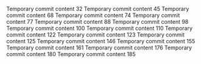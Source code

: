 Temporary commit content 32
Temporary commit content 45
Temporary commit content 68
Temporary commit content 74
Temporary commit content 77
Temporary commit content 88
Temporary commit content 98
Temporary commit content 100
Temporary commit content 110
Temporary commit content 122
Temporary commit content 123
Temporary commit content 125
Temporary commit content 146
Temporary commit content 155
Temporary commit content 161
Temporary commit content 176
Temporary commit content 180
Temporary commit content 185
